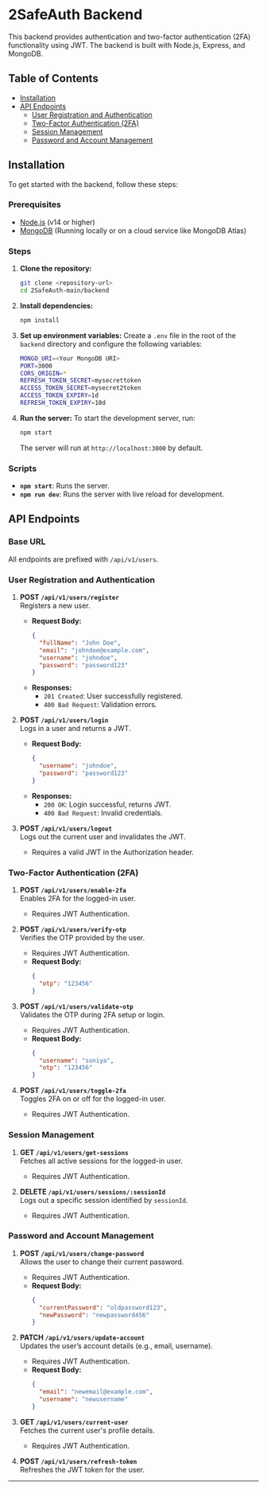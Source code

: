 # 2SafeAuth Backend

This backend provides authentication and two-factor authentication (2FA) functionality using JWT. The backend is built with Node.js, Express, and MongoDB.

## Table of Contents

- [Installation](#installation)
- [API Endpoints](#api-endpoints)
  - [User Registration and Authentication](#user-registration-and-authentication)
  - [Two-Factor Authentication (2FA)](#two-factor-authentication-2fa)
  - [Session Management](#session-management)
  - [Password and Account Management](#password-and-account-management)

## Installation

To get started with the backend, follow these steps:

### Prerequisites

- [Node.js](https://nodejs.org/en/download/) (v14 or higher)
- [MongoDB](https://www.mongodb.com/try/download/community) (Running locally or on a cloud service like MongoDB Atlas)

### Steps

1. **Clone the repository:**

   ```bash
   git clone <repository-url>
   cd 2SafeAuth-main/backend
   ```

2. **Install dependencies:**

   ```bash
   npm install
   ```

3. **Set up environment variables:**
   Create a `.env` file in the root of the `backend` directory and configure the following variables:

   ```bash
   MONGO_URI=<Your MongoDB URI>
   PORT=3000
   CORS_ORIGIN=*
   REFRESH_TOKEN_SECRET=mysecrettoken
   ACCESS_TOKEN_SECRET=mysecret2token
   ACCESS_TOKEN_EXPIRY=1d
   REFRESH_TOKEN_EXPIRY=10d

   ```

4. **Run the server:**
   To start the development server, run:

   ```bash
   npm start
   ```

   The server will run at `http://localhost:3000` by default.

### Scripts

- **`npm start`**: Runs the server.
- **`npm run dev`**: Runs the server with live reload for development.

## API Endpoints

### Base URL

All endpoints are prefixed with `/api/v1/users`.

### User Registration and Authentication

1. **POST `/api/v1/users/register`**  
   Registers a new user.

   - **Request Body:**
     ```json
     {
       "fullName": "John Doe",
       "email": "johndoe@example.com",
       "username": "johndoe",
       "password": "password123"
     }
     ```
   - **Responses:**
     - `201 Created`: User successfully registered.
     - `400 Bad Request`: Validation errors.

2. **POST `/api/v1/users/login`**  
   Logs in a user and returns a JWT.

   - **Request Body:**
     ```json
     {
       "username": "johndoe",
       "password": "password123"
     }
     ```
   - **Responses:**
     - `200 OK`: Login successful, returns JWT.
     - `400 Bad Request`: Invalid credentials.

3. **POST `/api/v1/users/logout`**  
   Logs out the current user and invalidates the JWT.
   - Requires a valid JWT in the Authorization header.

### Two-Factor Authentication (2FA)

1. **POST `/api/v1/users/enable-2fa`**  
   Enables 2FA for the logged-in user.

   - Requires JWT Authentication.

2. **POST `/api/v1/users/verify-otp`**  
   Verifies the OTP provided by the user.

   - Requires JWT Authentication.
   - **Request Body:**
     ```json
     {
       "otp": "123456"
     }
     ```

3. **POST `/api/v1/users/validate-otp`**  
   Validates the OTP during 2FA setup or login.

   - Requires JWT Authentication.
   - **Request Body:**
     ```json
     {
       "username": "soniya",
       "otp": "123456"
     }
     ```

4. **POST `/api/v1/users/toggle-2fa`**  
   Toggles 2FA on or off for the logged-in user.
   - Requires JWT Authentication.

### Session Management

1. **GET `/api/v1/users/get-sessions`**  
   Fetches all active sessions for the logged-in user.

   - Requires JWT Authentication.

2. **DELETE `/api/v1/users/sessions/:sessionId`**  
   Logs out a specific session identified by `sessionId`.
   - Requires JWT Authentication.

### Password and Account Management

1. **POST `/api/v1/users/change-password`**  
   Allows the user to change their current password.

   - Requires JWT Authentication.
   - **Request Body:**
     ```json
     {
       "currentPassword": "oldpassword123",
       "newPassword": "newpassword456"
     }
     ```

2. **PATCH `/api/v1/users/update-account`**  
   Updates the user’s account details (e.g., email, username).

   - Requires JWT Authentication.
   - **Request Body:**
     ```json
     {
       "email": "newemail@example.com",
       "username": "newusername"
     }
     ```

3. **GET `/api/v1/users/current-user`**  
   Fetches the current user's profile details.

   - Requires JWT Authentication.

4. **POST `/api/v1/users/refresh-token`**  
   Refreshes the JWT token for the user.



---

